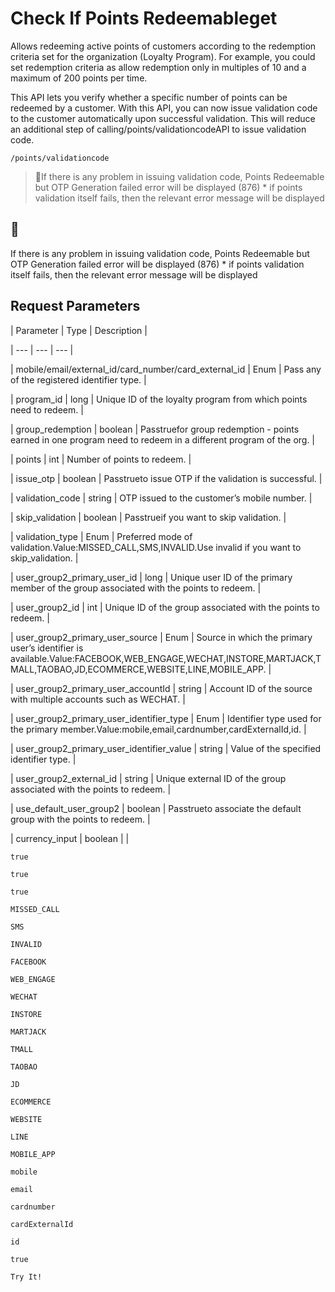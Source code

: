 # Check If Points Redeemableget

Allows redeeming active points of customers according to the redemption criteria set for the organization (Loyalty Program). For example, you could set redemption criteria as allow redemption only in multiples of 10 and a maximum of 200 points per time.

This API lets you verify whether a specific number of points can be redeemed by a customer. With this API, you can now issue validation code to the customer automatically upon successful validation. This will reduce an additional step of calling/points/validationcodeAPI to issue validation code.

`/points/validationcode`

> 📘If there is any problem in issuing validation code, Points Redeemable but OTP Generation failed error will be displayed (876) * if points validation itself fails, then the relevant error message will be displayed

## 📘

If there is any problem in issuing validation code, Points Redeemable but OTP Generation failed error will be displayed (876) * if points validation itself fails, then the relevant error message will be displayed

## Request Parameters

| Parameter | Type | Description |

| --- | --- | --- |

| mobile/email/external_id/card_number/card_external_id | Enum | Pass any of the registered identifier type. |

| program_id | long | Unique ID of the loyalty program from which points need to redeem. |

| group_redemption | boolean | Passtruefor group redemption - points earned in one program need to redeem in a different program of the org. |

| points | int | Number of points to redeem. |

| issue_otp | boolean | Passtrueto issue OTP if the validation is successful. |

| validation_code | string | OTP issued to the customer’s mobile number. |

| skip_validation | boolean | Passtrueif you want to skip validation. |

| validation_type | Enum | Preferred mode of validation.Value:MISSED_CALL,SMS,INVALID.Use invalid if you want to skip_validation. |

| user_group2_primary_user_id | long | Unique user ID of the primary member of the group associated with the points to redeem. |

| user_group2_id | int | Unique ID of the group associated with the points to redeem. |

| user_group2_primary_user_source | Enum | Source in which the primary user’s identifier is available.Value:FACEBOOK,WEB_ENGAGE,WECHAT,INSTORE,MARTJACK,TMALL,TAOBAO,JD,ECOMMERCE,WEBSITE,LINE,MOBILE_APP. |

| user_group2_primary_user_accountId | string | Account ID of the source with multiple accounts such as WECHAT. |

| user_group2_primary_user_identifier_type | Enum | Identifier type used for the primary member.Value:mobile,email,cardnumber,cardExternalId,id. |

| user_group2_primary_user_identifier_value | string | Value of the specified identifier type. |

| user_group2_external_id | string | Unique external ID of the group associated with the points to redeem. |

| use_default_user_group2 | boolean | Passtrueto associate the default group with the points to redeem. |

| currency_input | boolean |  |



`true`

`true`

`true`

`MISSED_CALL`

`SMS`

`INVALID`

`FACEBOOK`

`WEB_ENGAGE`

`WECHAT`

`INSTORE`

`MARTJACK`

`TMALL`

`TAOBAO`

`JD`

`ECOMMERCE`

`WEBSITE`

`LINE`

`MOBILE_APP`

`mobile`

`email`

`cardnumber`

`cardExternalId`

`id`

`true`

`Try It!`